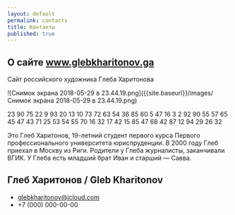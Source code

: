 ```yaml
---
layout: default
permalink: contacts
title: Контакты
published: true
---
```

## О сайте www.glebkharitonov.ga

Cайт российского художника Глеба Харитонова

![Снимок экрана 2018-05-29 в 23.44.19.png]({{site.baseurl}}/images/Снимок экрана 2018-05-29 в 23.44.19.png)

                                                  
23 90 75 22 9 93 20 13 10 73 72 63 54 36 85 60 5 47 16 3 2 92 90 55 57 65 45 47 43 71 25 53 54 55 70 16 32 17 42 15 85 47 68 42 87 12 94 29 26 32

Это Глеб Харитонов, 19-летний студент первого курса Первого профессионального университета юриспруденции. В 2000 году Глеб приехал в Москву из Риги. Родители у Глеба журналисты, заканчивали ВГИК. У Глеба есть младший брат Иван и старший — Савва.


## Глеб Харитонов / Gleb Kharitonov

+ glebkharitonov@icloud.com
+ +7 (000) 000-00-00
